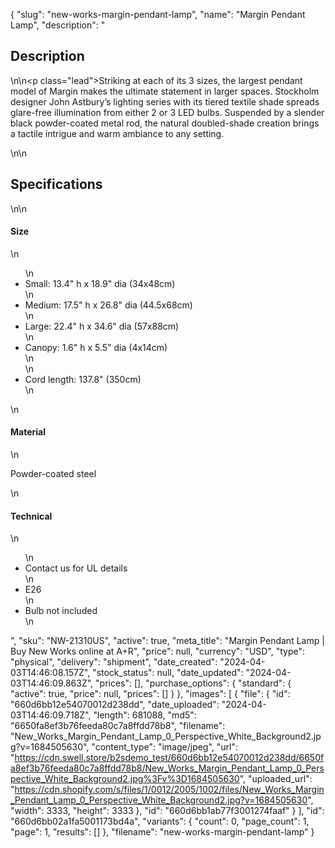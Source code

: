 {
  "slug": "new-works-margin-pendant-lamp",
  "name": "Margin Pendant Lamp",
  "description": "<h2>Description</h2>\n<!-- split -->\n<p class=\"lead\">Striking at each of its 3 sizes, the largest pendant model of Margin makes the ultimate statement in larger spaces. Stockholm designer John Astbury’s lighting series with its tiered textile shade spreads glare-free illumination from either 2 or 3 LED bulbs. Suspended by a slender black powder-coated metal rod, the natural doubled-shade creation brings a tactile intrigue and warm ambiance to any setting.</p>\n<!-- split -->\n<h2>Specifications</h2>\n<!-- split -->\n<h4>Size</h4>\n<ul>\n<li>Small: 13.4\" h x 18.9\" dia (34x48cm)</li>\n<li>Medium: 17.5\" h x 26.8\" dia (44.5x68cm)</li>\n<li>Large: 22.4\" h x 34.6\" dia (57x88cm)</li>\n<li>Canopy: 1.6\" h x 5.5\" dia (4x14cm)<br>\n</li>\n<li>Cord length: 137.8\" (350cm)</li>\n</ul>\n<h4>Material</h4>\n<p>Powder-coated steel</p>\n<h4>Technical</h4>\n<ul>\n<li>Contact us for UL details</li>\n<li>E26</li>\n<li>Bulb not included</li>\n</ul>",
  "sku": "NW-21310US",
  "active": true,
  "meta_title": "Margin Pendant Lamp | Buy New Works online at A+R",
  "price": null,
  "currency": "USD",
  "type": "physical",
  "delivery": "shipment",
  "date_created": "2024-04-03T14:46:08.157Z",
  "stock_status": null,
  "date_updated": "2024-04-03T14:46:09.863Z",
  "prices": [],
  "purchase_options": {
    "standard": {
      "active": true,
      "price": null,
      "prices": []
    }
  },
  "images": [
    {
      "file": {
        "id": "660d6bb12e54070012d238dd",
        "date_uploaded": "2024-04-03T14:46:09.718Z",
        "length": 681088,
        "md5": "6650fa8ef3b76feeda80c7a8ffdd78b8",
        "filename": "New_Works_Margin_Pendant_Lamp_0_Perspective_White_Background2.jpg?v=1684505630",
        "content_type": "image/jpeg",
        "url": "https://cdn.swell.store/b2sdemo_test/660d6bb12e54070012d238dd/6650fa8ef3b76feeda80c7a8ffdd78b8/New_Works_Margin_Pendant_Lamp_0_Perspective_White_Background2.jpg%3Fv%3D1684505630",
        "uploaded_url": "https://cdn.shopify.com/s/files/1/0012/2005/1002/files/New_Works_Margin_Pendant_Lamp_0_Perspective_White_Background2.jpg?v=1684505630",
        "width": 3333,
        "height": 3333
      },
      "id": "660d6bb1ab77f3001274faaf"
    }
  ],
  "id": "660d6bb02a1fa5001173bd4a",
  "variants": {
    "count": 0,
    "page_count": 1,
    "page": 1,
    "results": []
  },
  "filename": "new-works-margin-pendant-lamp"
}